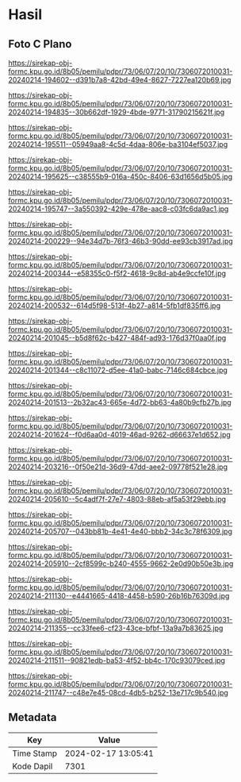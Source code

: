 # Hasil

## Foto C Plano

https://sirekap-obj-formc.kpu.go.id/8b05/pemilu/pdpr/73/06/07/20/10/7306072010031-20240214-194602--d391b7a8-42bd-49e4-8627-7227ea120b69.jpg

https://sirekap-obj-formc.kpu.go.id/8b05/pemilu/pdpr/73/06/07/20/10/7306072010031-20240214-194835--30b662df-1929-4bde-9771-31790215621f.jpg

https://sirekap-obj-formc.kpu.go.id/8b05/pemilu/pdpr/73/06/07/20/10/7306072010031-20240214-195511--05949aa8-4c5d-4daa-806e-ba3104ef5037.jpg

https://sirekap-obj-formc.kpu.go.id/8b05/pemilu/pdpr/73/06/07/20/10/7306072010031-20240214-195625--c38555b9-016a-450c-8406-63d1656d5b05.jpg

https://sirekap-obj-formc.kpu.go.id/8b05/pemilu/pdpr/73/06/07/20/10/7306072010031-20240214-195747--3a550392-429e-478e-aac8-c03fc6da9ac1.jpg

https://sirekap-obj-formc.kpu.go.id/8b05/pemilu/pdpr/73/06/07/20/10/7306072010031-20240214-200229--94e34d7b-76f3-46b3-90dd-ee93cb3917ad.jpg

https://sirekap-obj-formc.kpu.go.id/8b05/pemilu/pdpr/73/06/07/20/10/7306072010031-20240214-200344--e58355c0-f5f2-4618-9c8d-ab4e9ccfe10f.jpg

https://sirekap-obj-formc.kpu.go.id/8b05/pemilu/pdpr/73/06/07/20/10/7306072010031-20240214-200532--614d5f98-513f-4b27-a814-5fb1df835ff6.jpg

https://sirekap-obj-formc.kpu.go.id/8b05/pemilu/pdpr/73/06/07/20/10/7306072010031-20240214-201045--b5d8f62c-b427-484f-ad93-176d37f0aa0f.jpg

https://sirekap-obj-formc.kpu.go.id/8b05/pemilu/pdpr/73/06/07/20/10/7306072010031-20240214-201344--c8c11072-d5ee-41a0-babc-7146c684cbce.jpg

https://sirekap-obj-formc.kpu.go.id/8b05/pemilu/pdpr/73/06/07/20/10/7306072010031-20240214-201513--2b32ac43-665e-4d72-bb63-4a80b9cfb27b.jpg

https://sirekap-obj-formc.kpu.go.id/8b05/pemilu/pdpr/73/06/07/20/10/7306072010031-20240214-201624--f0d6aa0d-4019-46ad-9262-d66637e1d652.jpg

https://sirekap-obj-formc.kpu.go.id/8b05/pemilu/pdpr/73/06/07/20/10/7306072010031-20240214-203216--0f50e21d-36d9-47dd-aee2-09778f521e28.jpg

https://sirekap-obj-formc.kpu.go.id/8b05/pemilu/pdpr/73/06/07/20/10/7306072010031-20240214-205610--5c4adf7f-27e7-4803-88eb-af5a53f29ebb.jpg

https://sirekap-obj-formc.kpu.go.id/8b05/pemilu/pdpr/73/06/07/20/10/7306072010031-20240214-205707--043bb81b-4e41-4e40-bbb2-34c3c78f6309.jpg

https://sirekap-obj-formc.kpu.go.id/8b05/pemilu/pdpr/73/06/07/20/10/7306072010031-20240214-205910--2cf8599c-b240-4555-9662-2e0d90b50e3b.jpg

https://sirekap-obj-formc.kpu.go.id/8b05/pemilu/pdpr/73/06/07/20/10/7306072010031-20240214-211130--e4441665-4418-4458-b590-26b16b76309d.jpg

https://sirekap-obj-formc.kpu.go.id/8b05/pemilu/pdpr/73/06/07/20/10/7306072010031-20240214-211355--cc33fee6-cf23-43ce-bfbf-13a9a7b83625.jpg

https://sirekap-obj-formc.kpu.go.id/8b05/pemilu/pdpr/73/06/07/20/10/7306072010031-20240214-211511--90821edb-ba53-4f52-bb4c-170c93079ced.jpg

https://sirekap-obj-formc.kpu.go.id/8b05/pemilu/pdpr/73/06/07/20/10/7306072010031-20240214-211747--c48e7e45-08cd-4db5-b252-13e717c9b540.jpg


## Metadata

| Key        | Value               |
| ---------- | ------------------- |
| Time Stamp | 2024-02-17 13:05:41 |
| Kode Dapil | 7301                |



